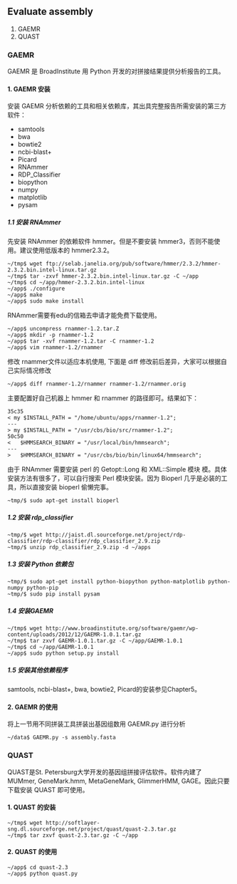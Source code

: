 ## Evaluate assembly

1. GAEMR
2. QUAST

### GAEMR

GAEMR 是 BroadInstitute 用 Python 开发的对拼接结果提供分析报告的工具。

#### 1. GAEMR 安装

安装 GAEMR 分析依赖的工具和相关依赖库，其出具完整报告所需安装的第三方软件：

* samtools
* bwa
* bowtie2
* ncbi-blast+
* Picard
* RNAmmer
* RDP_Classifier
* biopython
* numpy
* matplotlib
* pysam

##### 1.1 安装 RNAmmer
先安装 RNAmmer 的依赖软件 hmmer。但是不要安装 hmmer3，否则不能使用。建议使用低版本的 hmmer2.3.2。
```
~/tmp$ wget ftp://selab.janelia.org/pub/software/hmmer/2.3.2/hmmer-2.3.2.bin.intel-linux.tar.gz
~/tmp$ tar -zxvf hmmer-2.3.2.bin.intel-linux.tar.gz -C ~/app
~/tmp$ cd ~/app/hmmer-2.3.2.bin.intel-linux
~/app$ ./configure
~/app$ make
~/app$ sudo make install
```

RNAmmer需要有edu的信箱去申请才能免费下载使用。
```
~/app$ uncompress rnammer-1.2.tar.Z
~/app$ mkdir -p rnammer-1.2
~/app$ tar -xvf rnammer-1.2.tar -C rnammer-1.2
~/app$ vim rnammer-1.2/rnammer
```

修改 rnammer文件以适应本机使用, 下面是 diff 修改前后差异，大家可以根据自己实际情况修改

```
~/app$ diff rnammer-1.2/rnammer rnammer-1.2/rnammer.orig
```
主要配置好自己机器上 hmmer 和 rnammer 的路径即可。结果如下：

```
35c35
< my $INSTALL_PATH = "/home/ubuntu/apps/rnammer-1.2";
---
> my $INSTALL_PATH = "/usr/cbs/bio/src/rnammer-1.2";
50c50
< 	$HMMSEARCH_BINARY = "/usr/local/bin/hmmsearch";
---
> 	$HMMSEARCH_BINARY = "/usr/cbs/bio/bin/linux64/hmmsearch";
```

由于 RNAmmer 需要安装 perl 的 Getopt::Long 和 XML::Simple 模块 模。具体安装方法有很多了，可以自行搜索 Perl 模块安装。因为 Bioperl 几乎是必装的工具，所以直接安装 bioperl 偷懒完事。
```
~tmp/$ sudo apt-get install bioperl
```

##### 1.2 安装 rdp_classifier
```
~tmp/$ wget http://jaist.dl.sourceforge.net/project/rdp-classifier/rdp-classifier/rdp_classifier_2.9.zip
~tmp/$ unzip rdp_classifier_2.9.zip -d ~/apps
```

##### 1.3 安装 Python 依赖包
```
~tmp/$ sudo apt-get install python-biopython python-matplotlib python-numpy python-pip
~tmp/$ sudo pip install pysam
```

##### 1.4 安装GAEMR
```
~/tmp$ wget http://www.broadinstitute.org/software/gaemr/wp-content/uploads/2012/12/GAEMR-1.0.1.tar.gz
~/tmp$ tar zxvf GAEMR-1.0.1.tar.gz -C ~/app/GAEMR-1.0.1
~/tmp$ cd ~/app/GAEMR-1.0.1
~/app$ sudo python setup.py install
```

##### 1.5 安装其他依赖程序

samtools, ncbi-blast+, bwa, bowtie2, Picard的安装参见Chapter5。

#### 2. GAEMR 的使用

将上一节用不同拼装工具拼装出基因组数用 GAEMR.py 进行分析

```
~/data$ GAEMR.py -s assembly.fasta
```

### QUAST

QUAST是St. Petersburg大学开发的基因组拼接评估软件。软件内建了 MUMmer, GeneMark.hmm, MetaGeneMark, GlimmerHMM, GAGE。因此只要下载安装 QUAST 即可使用。

#### 1. QUAST 的安装

```
~/tmp$ wget http://softlayer-sng.dl.sourceforge.net/project/quast/quast-2.3.tar.gz
~/tmp$ tar zxvf quast-2.3.tar.gz -C ~/app
```

#### 2. QUAST 的使用

```
~/app$ cd quast-2.3
~/app$ python quast.py
```
